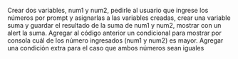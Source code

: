 Crear dos variables, num1 y num2, pedirle al usuario que ingrese los números por prompt y asignarlas a las variables creadas, 
crear una variable suma y guardar el resultado de la suma de num1 y num2, mostrar con un alert la suma.
Agregar al código anterior un condicional para mostrar por consola cuál de los número ingresados (num1 y num2) es mayor.
Agregar una condición extra para el caso que ambos números sean iguales
